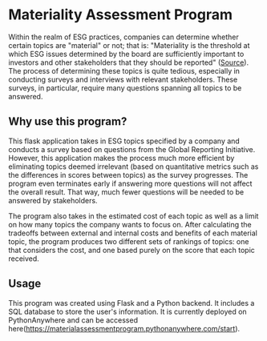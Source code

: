 # Materiality Assessment Program 

Within the realm of ESG practices, companies can determine whether certain topics are "material" or not; that is: "Materiality is the threshold at which ESG issues determined by the board are sufficiently important to investors and other stakeholders that they should be reported" ([Source](https://www.hkex.com.hk/Listing/Sustainability/ESG-Academy/ESG-in-Practice/Materiality-Assessment?sc_lang=en#:~:text=A%20materiality%20assessment%20was%20conducted,of%20identification%2C%20prioritization%20and%20validation.)). 
The process of determining these topics is quite tedious, especially in conducting surveys and interviews with relevant stakeholders. These surveys, in particular, require many questions spanning all topics to be answered. 

## Why use this program?
This flask application takes in ESG topics specified by a company and conducts a survey based on questions from the Global Reporting Initiative. However, this application makes the process much more efficient by eliminating topics deemed irrelevant (based on quantitative metrics such as the differences in scores between topics) as the survey progresses. The program even terminates early if answering more questions will not affect the overall result. That way, much fewer questions will be needed to be answered by stakeholders. 

The program also takes in the estimated cost of each topic as well as a limit on how many topics the company wants to focus on. After calculating the tradeoffs between external and internal costs and benefits of each material topic, the program produces two different sets of rankings of topics: one that considers the cost, and one based purely on the score that each topic received. 

## Usage

This program was created using Flask and a Python backend. It includes a SQL database to store the user's information. It is currently deployed on PythonAnywhere and can be accessed here(https://materialassessmentprogram.pythonanywhere.com/start).

